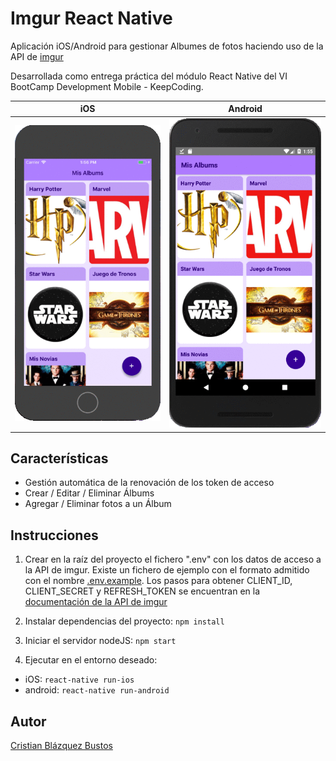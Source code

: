 # Imgur React Native

Aplicación iOS/Android para gestionar Albumes de fotos haciendo uso de la API de 
[imgur](https://imgur.com/)

Desarrollada como entrega práctica del módulo React Native del VI BootCamp Development Mobile - KeepCoding.

 iOS                       |  Android                 |                  
:-------------------------:|:-------------------------:
![main](./art/ios.gif) | ![detail 1](./art/android.gif)

## Características

- Gestión automática de la renovación de los token de acceso
- Crear / Editar / Eliminar Álbums
- Agregar / Eliminar fotos a un Álbum

## Instrucciones

1. Crear en la raíz del proyecto el fichero ".env" con los datos de acceso a la API de imgur. Existe un fichero de ejemplo con el formato admitido con el nombre [.env.example](.env.example). Los pasos para obtener CLIENT_ID, CLIENT_SECRET y REFRESH_TOKEN se encuentran en la [documentación de la API de imgur](https://apidocs.imgur.com/#registration-quickstart)

2. Instalar dependencias del proyecto: `npm install`

3. Iniciar el servidor nodeJS: `npm start`

4. Ejecutar en el entorno deseado:
- iOS: `react-native run-ios`
- android: `react-native run-android`

## Autor
[Cristian Blázquez Bustos](www.linkedin.com/in/cristian-blazquez)
